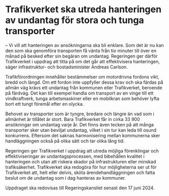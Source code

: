# Trafikverket ska utreda hanteringen av undantag för stora och tunga transporter

– Vi vill att hanteringen av ansökningarna ska bli enklare. Som det är nu kan den som ska genomföra transporten få vänta från tio minuter till över en månad på besked efter sin begäran om undantag. Regeringen ger därför Trafikverket i uppdrag att titta på om det går att effektivisera hanteringen, säger infrastruktur- och bostadsminister Andreas Carlson.

Trafikförordningen innehåller bestämmelser om motordrivna fordons vikt, bredd och längd. Om ett fordon inte uppfyller dessa krav och ska färdas på allmän väg krävs ett undantag från kommunen eller Trafikverket, beroende på färdväg. Det kan till exempel handla om transport av en vinge till ett vindkraftverk, tunga arbetsmaskiner eller en mobilkran som behöver lyfta bort ett tungt föremål efter en olycka.

Behovet av transporter som är tyngre, bredare och längre än vad som i allmänhet är tillåtet är stort. Bara Trafikverket får in cirka 33 900 ansökningar om undantag varje år. Det finns även tecken på att många transporter sker utan beviljat undantag, vilket i sin tur kan leda till osund konkurrens. Eftersom det saknas harmonisering mellan kommunerna sker handläggningen också på olika sätt och tar olika lång tid.

Regeringen ger Trafikverket i uppdrag att utreda möjliga förenklingar och effektiviseringar av undantagsprocessen, med bibehållen kvalitet i hanteringen och utan att riskera skador på infrastrukturen eller minskad trafiksäkerhet. Trafikverket ska redogöra för hur möjligheterna ser ut för Trafikverket att, helt eller delvis, sköta ärendehandläggningen och fatta beslut om de undantag som i dag hanteras av kommuner.

Uppdraget ska redovisas till Regeringskansliet senast den 17 juni 2024.
